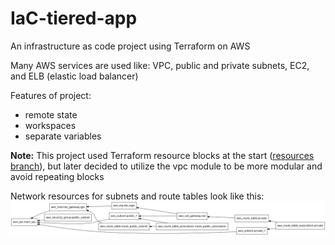# IaC-tiered-app

An infrastructure as code project using Terraform on AWS

Many AWS services are used like: VPC, public and private subnets, EC2, and ELB (elastic load balancer)

Features of project:
- remote state
- workspaces
- separate variables

**Note:**
This project used Terraform resource blocks at the start ([resources branch](https://github.com/jupiter-commits/IaC-tiered-app/tree/resources)), but later decided to utilize the vpc module to be more modular and avoid repeating blocks

Network resources for subnets and route tables look like this:
![](resources.png)